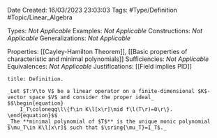 <div class="topSpace"></div>

Date Created: 16/03/2023 23:03:03
Tags: #Type/Definition #Topic/Linear_Algebra

Types: _Not Applicable_
Examples: _Not Applicable_
Constructions: _Not Applicable_
Generalizations: _Not Applicable_

Properties: [[Cayley-Hamilton Theorem]], [[Basic properties of characteristic and minimal polynomials]]
Sufficiencies: _Not Applicable_
Equivalences: _Not Applicable_
Justifications: [[Field implies PID]]

``` ad-Definition
title: Definition.

_Let $T:V\to V$ be a linear operator on a finite-dimensional $K$-vector space $V$ and consider the proper ideal_
$$\begin{equation}
    I_T\coloneqq\l\{f\in K\l[x\r]\mid f\l(T\r)=0\r\}.
\end{equation}$$
_The **minimal polynomial of $T$** is the unique monic polynomial $\mu_T\in K\l[x\r]$ such that $\sring{\mu_T}=I_T$._

```
